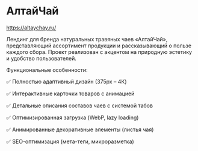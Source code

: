 # АлтайЧай 

https://altaychay.ru/

Лендинг для бренда натуральных травяных чаев «АлтайЧай», представляющий ассортимент продукции и рассказывающий о пользе каждого сбора. Проект реализован с акцентом на природную эстетику и удобство пользователей.

Функциональные особенности:

✅ Полностью адаптивный дизайн (375px – 4K)

✅ Интерактивные карточки товаров с анимацией

✅ Детальные описания составов чаев с системой табов

✅ Оптимизированная загрузка (WebP, lazy loading)

✅ Анимированные декоративные элементы (листья чая)

✅ SEO-оптимизация (мета-теги, микроразметка)
